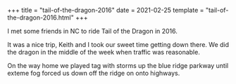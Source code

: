 +++
title = "tail-of-the-dragon-2016"
date = 2021-02-25
template = "tail-of-the-dragon-2016.html"
+++

I met some friends in NC to ride Tail of the Dragon in 2016.

<!-- more -->

It was a nice trip, Keith and I took our sweet time getting down there. We did the dragon in the middle of the week when traffic was reasonable.

On the way home we played tag with storms up the blue ridge parkway until exteme fog forced us down off the ridge on onto highways.
